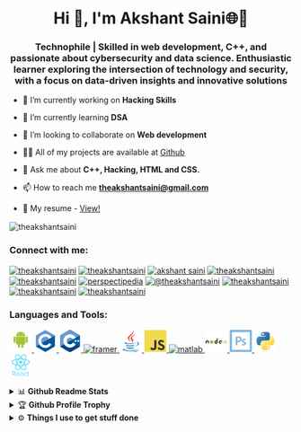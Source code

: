 <h1 align="center">Hi 👋, I'm Akshant Saini🌐🗿</h1>
<h3 align="center">Technophile | Skilled in web development, C++, and passionate about cybersecurity and data science. Enthusiastic learner exploring the intersection of technology and security, with a focus on data-driven insights and innovative solutions</h3>

- 🔭 I’m currently working on **Hacking Skills**

- 🌱 I’m currently learning **DSA**

- 👯 I’m looking to collaborate on **Web development**

- 👨‍💻 All of my projects are available at [Github](https://github.com/TheAkshantSaini)

- 💬 Ask me about **C++, Hacking, HTML and CSS.**
 
- 📫 How to reach me **theakshantsaini@gmail.com**

- 📃 My resume - [View!](https://docs.google.com/document/d/1-YLRqVsMLrQzqfzymTp3QVfK3kWNetcK/edit?usp=sharing&ouid=112945733084533038478&rtpof=true&sd=true)


<p><img align="center" src="https://github-readme-streak-stats.herokuapp.com/?user=theakshantsaini&theme=radical&hide_border=true" alt="theakshantsaini" /></p>


<h3 align="left">Connect with me:</h3>
<p align="left">
<a href="https://codepen.io/theakshantsaini" target="blank"><img align="center" src="https://raw.githubusercontent.com/rahuldkjain/github-profile-readme-generator/master/src/images/icons/Social/codepen.svg" alt="theakshantsaini" height="30" width="40" /></a>
<a href="https://twitter.com/theakshantsaini" target="blank"><img align="center" src="https://raw.githubusercontent.com/rahuldkjain/github-profile-readme-generator/master/src/images/icons/Social/twitter.svg" alt="theakshantsaini" height="30" width="40" /></a>
<a href="https://linkedin.com/in/akshant saini" target="blank"><img align="center" src="https://raw.githubusercontent.com/rahuldkjain/github-profile-readme-generator/master/src/images/icons/Social/linked-in-alt.svg" alt="akshant saini" height="30" width="40" /></a>
<a href="https://fb.com/theakshantsaini" target="blank"><img align="center" src="https://raw.githubusercontent.com/rahuldkjain/github-profile-readme-generator/master/src/images/icons/Social/facebook.svg" alt="theakshantsaini" height="30" width="40" /></a>
<a href="https://instagram.com/theakshantsaini" target="blank"><img align="center" src="https://raw.githubusercontent.com/rahuldkjain/github-profile-readme-generator/master/src/images/icons/Social/instagram.svg" alt="theakshantsaini" height="30" width="40" /></a>
<a href="https://www.youtube.com/c/perspectipedia" target="blank"><img align="center" src="https://raw.githubusercontent.com/rahuldkjain/github-profile-readme-generator/master/src/images/icons/Social/youtube.svg" alt="perspectipedia" height="30" width="40" /></a>
<a href="https://www.hackerrank.com/@theakshantsaini" target="blank"><img align="center" src="https://raw.githubusercontent.com/rahuldkjain/github-profile-readme-generator/master/src/images/icons/Social/hackerrank.svg" alt="@theakshantsaini" height="30" width="40" /></a>
<a href="https://www.leetcode.com/theakshantsaini" target="blank"><img align="center" src="https://raw.githubusercontent.com/rahuldkjain/github-profile-readme-generator/master/src/images/icons/Social/leet-code.svg" alt="theakshantsaini" height="30" width="40" /></a>
<a href="https://www.hackerearth.com/theakshantsaini" target="blank"><img align="center" src="https://raw.githubusercontent.com/rahuldkjain/github-profile-readme-generator/master/src/images/icons/Social/hackerearth.svg" alt="theakshantsaini" height="30" width="40" /></a>
<a href="https://auth.geeksforgeeks.org/user/theakshantsaini" target="blank"><img align="center" src="https://raw.githubusercontent.com/rahuldkjain/github-profile-readme-generator/master/src/images/icons/Social/geeks-for-geeks.svg" alt="theakshantsaini" height="30" width="40" /></a>
</p>

<h3 align="left">Languages and Tools:</h3>
<p align="left"> <a href="https://developer.android.com" target="_blank" rel="noreferrer"> <img src="https://raw.githubusercontent.com/devicons/devicon/master/icons/android/android-original-wordmark.svg" alt="android" width="40" height="40"/> </a> <a href="https://www.cprogramming.com/" target="_blank" rel="noreferrer"> <img src="https://raw.githubusercontent.com/devicons/devicon/master/icons/c/c-original.svg" alt="c" width="40" height="40"/> </a> <a href="https://www.w3schools.com/cpp/" target="_blank" rel="noreferrer"> <img src="https://raw.githubusercontent.com/devicons/devicon/master/icons/cplusplus/cplusplus-original.svg" alt="cplusplus" width="40" height="40"/> </a> <a href="https://www.framer.com/" target="_blank" rel="noreferrer"> <img src="https://www.vectorlogo.zone/logos/framer/framer-icon.svg" alt="framer" width="40" height="40"/> </a> <a href="https://www.java.com" target="_blank" rel="noreferrer"> <img src="https://raw.githubusercontent.com/devicons/devicon/master/icons/java/java-original.svg" alt="java" width="40" height="40"/> </a> <a href="https://developer.mozilla.org/en-US/docs/Web/JavaScript" target="_blank" rel="noreferrer"> <img src="https://raw.githubusercontent.com/devicons/devicon/master/icons/javascript/javascript-original.svg" alt="javascript" width="40" height="40"/> </a> <a href="https://www.mathworks.com/" target="_blank" rel="noreferrer"> <img src="https://upload.wikimedia.org/wikipedia/commons/2/21/Matlab_Logo.png" alt="matlab" width="40" height="40"/> </a> <a href="https://nodejs.org" target="_blank" rel="noreferrer"> <img src="https://raw.githubusercontent.com/devicons/devicon/master/icons/nodejs/nodejs-original-wordmark.svg" alt="nodejs" width="40" height="40"/> </a> <a href="https://www.photoshop.com/en" target="_blank" rel="noreferrer"> <img src="https://raw.githubusercontent.com/devicons/devicon/master/icons/photoshop/photoshop-line.svg" alt="photoshop" width="40" height="40"/> </a> <a href="https://www.python.org" target="_blank" rel="noreferrer"> <img src="https://raw.githubusercontent.com/devicons/devicon/master/icons/python/python-original.svg" alt="python" width="40" height="40"/> </a> <a href="https://reactjs.org/" target="_blank" rel="noreferrer"> <img src="https://raw.githubusercontent.com/devicons/devicon/master/icons/react/react-original-wordmark.svg" alt="react" width="40" height="40"/> </a> </p>




<details>
  <summary>📊 <b>Github Readme Stats</b></summary>
 <br />
 <p align="center">
  <a href="https://github.com/theakshantsaini">
   <img width="430" align="center" src="https://github-readme-stats.vercel.app/api?username=theakshantsaini&show_icons=true&theme=radical&count_private=true">
  </a>
  <a href="https://github.com/abhinandanraj/github-readme-stats">
    <img align="center" src="https://github-readme-stats.anuraghazra1.vercel.app/api/top-langs/?username=theakshantsaini&layout=compact&theme=radical&langs_count=6" />
  </a>
 </p>
</details>

<details>
 <summary>🏆 <b>Github Profile Trophy</b></summary>
 <br />
 <p align="center">
  <a href="https://github.com/ryo-ma/github-profile-trophy">
   <img src="https://github-profile-trophy.vercel.app/?username=theakshantsaini&column=8&theme=darkhub"/>
  </a>
 </p>
</details>


<details>
  <br />
  <summary>⚙️ <b> Things I use to get stuff done</b></summary>
  	<ul>
  	   <li><b>OS:</b> Windows 11 </li>
	     <li><b>Laptop: </b> MI Notebook ULtra Intel Core i5 11th Gen(16GB)</li>
  	   <li><b>Browser: </b> Chrome Web Browser</li>
	     <li><b>Code Editor:</b> VSCode - The best editor out there.</li>
	     <li><b>To Stay Updated:</b> Linkedin </li>
	     <li><b>Chit-Chat:</b> Instagram </li>
	    <br />
	</ul>
</details>

